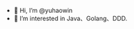 - 👋 Hi, I’m @yuhaowin
- 👀 I’m interested in Java、Golang、DDD.

<!---
yuhaowin/yuhaowin is a ✨ special ✨ repository because its `README.md` (this file) appears on your GitHub profile.
You can click the Preview link to take a look at your changes.
--->
